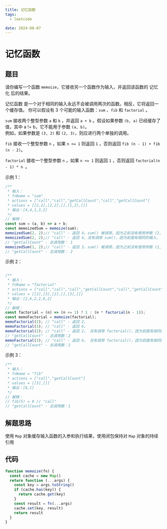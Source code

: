 ```yaml
---
title: 记忆函数
tags:
  - leetcode

date: 2024-08-07
---
```


# 记忆函数

## 题目

请你编写一个函数 `memoize`，它接收另一个函数作为输入，并返回该函数的 记忆化 后的结果。

记忆函数 是一个对于相同的输入永远不会被调用两次的函数。相反，它将返回一个缓存值。
你可以假设有 3 个可能的输入函数：`sum` 、`fib` 和 `factorial` 。

`sum` 接收两个整型参数 `a` 和 `b` ，并返回 `a + b` 。假设如果参数 `(b, a)`
已经缓存了值，其中
a != b，它不能用于参数 `(a, b)`。  
例如，如果参数是 `(3, 2)` 和 `(2, 3)`，则应进行两个单独的调用。

`fib` 接收一个整型参数 `n` ，如果 `n <= 1` 则返回 `1`
，否则返回 `fib (n - 1) + fib (n - 2)`。

`factorial` 接收一个整型参数 `n` ，如果 `n <= 1` 则返回 `1`
，否则返回 `factorial(n - 1) *
n `。

示例 1：

```javascript
/**
 * 输入：
 * fnName = "sum"
 * actions = ["call","call","getCallCount","call","getCallCount"]
 * values = [[2,2],[2,2],[],[1,2],[]]
 * 输出：[4,4,1,3,2]
 */
// 解释：
const sum = (a, b) => a + b;
const memoizedSum = memoize(sum);
memoizedSum(2, 2);// "call" - 返回 4。sum() 被调用，因为之前没有使用参数 (2, 2)调用过。
memoizedSum(2, 2);// "call" - 返回 4。没有调用 sum()，因为前面有相同的输入。
// "getCallCount" - 总调用数： 1
memoizedSum(1, 2);// "call" - 返回 3。sum() 被调用，因为之前没有使用参数 (1, 2)调用过。
// "getCallCount" - 总调用数： 2
```

示例 2：

```javascript

/**
 * 输入：
 * fnName = "factorial"
 * actions = ["call","call","call","getCallCount","call","getCallCount"]
 * values = [[2],[3],[2],[],[3],[]]
 * 输出：[2,6,2,2,6,2]
 */
// 解释：
const factorial = (n) => (n <= 1) ? 1 : (n * factorial(n - 1));
const memoFactorial = memoize(factorial);
memoFactorial(2); // "call" - 返回 2。
memoFactorial(3); // "call" - 返回 6。
memoFactorial(2); // "call" - 返回 2。 没有调用 factorial()，因为前面有相同的输入。
// "getCallCount" - 总调用数：2
memoFactorial(3); // "call" - 返回 6。 没有调用 factorial()，因为前面有相同的输入。
// "getCallCount" - 总调用数：2
```


示例 3：

```javascript
/**
 * 输入：
 * fnName = "fib"
 * actions = ["call","getCallCount"]
 * values = [[5],[]]
 * 输出：[8,1]
 */
// 解释：
// fib(5) = 8 // "call"
// "getCallCount" - 总调用数：1
```

## 解题思路

使用 `Map` 对象缓存输入函数的入参和执行结果，使用闭包保持对 `Map` 对象的持续引用

## 代码

```javascript
function memoize(fn) {
  const cache = new Map()
  return function (...args) {
    const key = args.toString()
    if (cache.has(key)) {
      return cache.get(key)
    }
    const result = fn(...args)
    cache.set(key, result)
    return result
  }
}
```